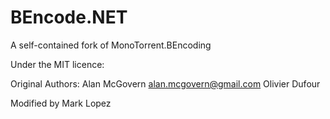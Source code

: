 BEncode.NET
===========

A self-contained fork of MonoTorrent.BEncoding

Under the MIT licence:

Original Authors:
Alan McGovern <alan.mcgovern@gmail.com>
Olivier Dufour

Modified by Mark Lopez